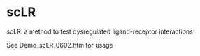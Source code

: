 # scLR
scLR: a method to test dysregulated ligand-receptor interactions

See Demo_scLR_0602.htm for usage

